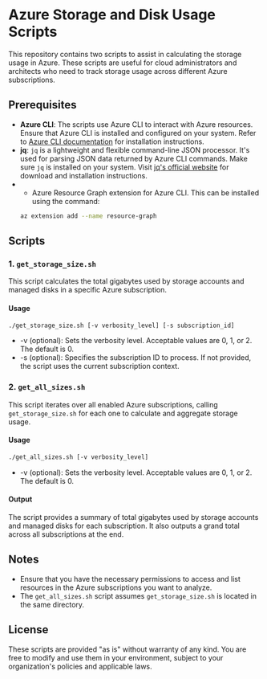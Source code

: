 # Azure Storage and Disk Usage Scripts

This repository contains two scripts to assist in calculating the storage usage in Azure. These scripts are useful for cloud administrators and architects who need to track storage usage across different Azure subscriptions.

## Prerequisites

- **Azure CLI**: The scripts use Azure CLI to interact with Azure resources. Ensure that Azure CLI is installed and configured on your system. Refer to [Azure CLI documentation](https://docs.microsoft.com/en-us/cli/azure/install-azure-cli) for installation instructions.
- **jq**: `jq` is a lightweight and flexible command-line JSON processor. It's used for parsing JSON data returned by Azure CLI commands. Make sure `jq` is installed on your system. Visit [jq's official website](https://stedolan.github.io/jq/) for download and installation instructions.
- - Azure Resource Graph extension for Azure CLI. This can be installed using the command:
  ```bash
  az extension add --name resource-graph
  ```

## Scripts

### 1. `get_storage_size.sh`

This script calculates the total gigabytes used by storage accounts and managed disks in a specific Azure subscription.

#### Usage

```bash
./get_storage_size.sh [-v verbosity_level] [-s subscription_id]
```

- -v (optional): Sets the verbosity level. Acceptable values are 0, 1, or 2. The default is 0.
- -s (optional): Specifies the subscription ID to process. If not provided, the script uses the current subscription context.


### 2. `get_all_sizes.sh`

This script iterates over all enabled Azure subscriptions, calling `get_storage_size.sh` for each one to calculate and aggregate storage usage.

#### Usage

```bash
./get_all_sizes.sh [-v verbosity_level]
```
- -v (optional): Sets the verbosity level. Acceptable values are 0, 1, or 2. The default is 0.

#### Output

The script provides a summary of total gigabytes used by storage accounts and managed disks for each subscription. It also outputs a grand total across all subscriptions at the end.

## Notes

- Ensure that you have the necessary permissions to access and list resources in the Azure subscriptions you want to analyze.
- The `get_all_sizes.sh` script assumes `get_storage_size.sh` is located in the same directory.

## License

These scripts are provided "as is" without warranty of any kind. You are free to modify and use them in your environment, subject to your organization's policies and applicable laws.
